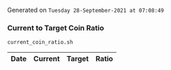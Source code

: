 Generated on `Tuesday 28-September-2021 at 07:08:49`

### Current to Target Coin Ratio
`current_coin_ratio.sh`

Date|Current|Target|Ratio
---|---|---|---

